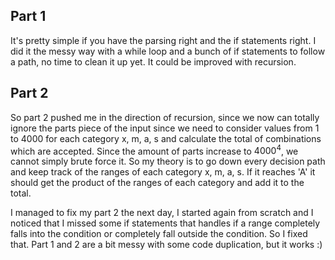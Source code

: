 ## Part 1

It's pretty simple if you have the parsing right and the if statements right. I did it the messy way with a while loop and a bunch of if statements to follow a path, no time to clean it up yet. It could be improved with recursion.

## Part 2

So part 2 pushed me in the direction of recursion, since we now can totally ignore the parts piece of the input since we need to consider values from 1 to 4000 for each category x, m, a, s and calculate the total of combinations which are accepted. Since the amount of parts increase to $4000^4$, we cannot simply brute force it. So my theory is to go down every decision path and keep track of the ranges of each category x, m, a, s. If it reaches 'A' it should get the product of the ranges of each category and add it to the total.

I managed to fix my part 2 the next day, I started again from scratch and I noticed that I missed some if statements that handles if a range completely falls into the condition or completely fall outside the condition. So I fixed that. Part 1 and 2 are a bit messy with some code duplication, but it works :)
